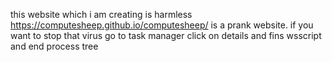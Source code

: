 this website which i am creating is harmless https://computesheep.github.io/computesheep/ is a prank website. if you want to stop that virus go to task manager click on details and fins wsscript and end process tree
